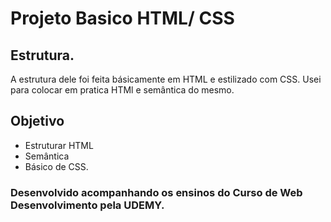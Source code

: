 # Projeto Basico HTML/ CSS

## Estrutura.

A estrutura dele foi feita básicamente em HTML e estilizado com CSS.
Usei para colocar em pratica HTMl e semântica do mesmo.

## Objetivo

* Estruturar HTML
* Semântica
* Básico de CSS.

### Desenvolvido acompanhando os ensinos do Curso de Web Desenvolvimento pela UDEMY.
